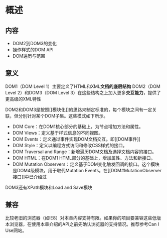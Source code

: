 # 概述
## 内容
- DOM2到DOM3的变化
- 操作样式的DOM API
- DOM遍历与范围
## 意义
DOM1（DOM Level 1）主要定义了HTML和XML**文档的底层结构** 
DOM2（DOM Level 2）和DOM3（DOM Level 3）在这些结构之上加入更多**交互能力**，提供了更高级的XML特性

DOM2和DOM3是按照[[模块化]]的思路来制定标准的，每个模块之间有一定关联，但分别针对某个DOM子集。这些模式如下所示。
- DOM Core：在DOM1核心部分的基础上，为节点增加方法和属性。
- DOM Views：定义基于样式信息的不同视图。
- DOM Events：定义通过事件实现DOM文档交互。即[[DOM事件]] 
- DOM Style：定义以编程方式访问和修改CSS样式的接口。
- DOM Traversal and Range：新增遍历DOM文档及选择文档内容的接口。
- DOM HTML：在DOM1 HTML部分的基础上，增加属性、方法和新接口。
- DOM Mutation Observers：定义基于DOM变化触发回调的接口。这个模块是DOM4级模块，用于取代Mutation Events。在[[DOM#MutationObserver接口]]中已介绍过

DOM3还有XPath模块和Load and Save模块
## 兼容
比较老旧的浏览器（如IE8）对本章内容支持有限。如果你的项目要兼容这些低版本浏览器，在使用本章介绍的API之前先确认浏览器的支持情况。推荐参考Can I Use网站。